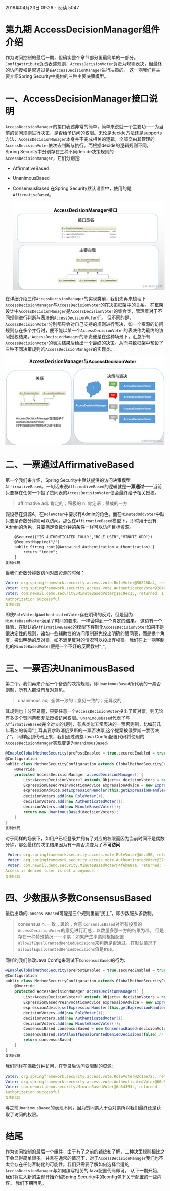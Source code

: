 

2019年04月23日 09:26 ·  阅读 5047

# 第九期 AccessDecisionManager组件介绍

作为访问控制的最后一期，但确实整个章节部分里最简单的一部分。`ConfigAttribute`负责表述规则，`AccessDecisionVoter`负责为规则表决，但最终的访问授权是否通过是由`AccessDecisionManager`进行决策的。 这一期我们将主要介绍Spring Security中提供的三种主要决策模型。

# 一、AccessDecisionManager接口说明

`AccessDecisionManager`的接口表述非常的简单，简单来说就一个主要功——为当前的访问规则进行决策，是否给予访问的权限。无论是decide方法还是supports方法，`AccessDecisionManager`本身并不完成相关的逻辑，全部交由其管理的`AccessDecisionVoter`依次去判断与执行。而根据decide的逻辑规则不同，Spring Security中分别存在三种不同decide决策规则的`AccessDecisionManager`，它们分别是:

-   AffirmativeBased
-   UnanimousBased
-   ConsensusBased 在Spring Security默认设置中，使用的是`AffirmativeBased`。
    
    ![AccessDecisionManager接口](media/AccessDecisionManager接口.png)
    

在详细介绍三种`AccessDecisionManager`的实现类前，我们先再来梳理下`AccessDecisionManager`与`AccessDecisionVoter`的在决策框架中的关系。 在框架设计中`AccessDecisionManager`是`AccessDecisionVoter`的集合类，管理着对于不同规则进行判断与表决的`AccessDecisionVoter`们。 但不同的是，`AccessDecisionVoter`分别都只会对自己支持的规则进行表决，如一个资源的访问规则存在多个并行时，便不能以某一个`AccessDecisionVoter`的表决作为最终的访问授权结果。`AccessDecisionManager`的职责便是在这种场景下，汇总所有`AccessDecisionVoter`的表决结果后给出一个最终的决策。从而导致框架中预设了三种不同决策规则的`AccessDecisionManager`的实现类。

![image.png](media/image-32.png)

# 二、一票通过AffirmativeBased

第一个我们来介绍，Spring Security中默认提供的访问决策模型`AffirmativeBased`。一句话来说`AffirmativeBased`的逻辑就是**一票通过**——当前只要存在任何一个投了赞同表的`AccessDecisionVoter`便会最终给予相关授权。

> affirmative adj. 肯定的；积极的 n. 肯定语；赞成的一方

假设存在资源A，在`RoleVoter`中要求有Admin的角色，而在`MinutedOddVoter`中缺只要是奇数分钟则可以访问。那么在`AffirmativeBased`模型下，即时用于没有Admin的角色，只要满足奇数分钟的条件一样可以访问目标资源。

```less
    @Secured({"IS_AUTHENTICATED_FULLY","ROLE_USER","MINUTE_ODD"})
    @RequestMapping("/")
    public String root(@Autowired Authentication authentication) {
        return "index";
    }
复制代码
```

当我们奇数分钟数访问对应资源的时候：

```yaml
Voter: org.springframework.security.access.vote.RoleVoter@508280a4, returned: -1
Voter: org.springframework.security.access.vote.AuthenticatedVoter@2846f995, returned: -1
Voter: com.newnil.demo.security.MinuteBasedVoter@1ec9ec13, returned: 1
Authorization successful
复制代码
```

即使`RoleVoter`与`AuthenticatedVoter`存在明确的反对，但是因为`MinuteBasedVoter`满足了时间的要求，一样会得到一个肯定的结果。 这边有一个经验，在默认的`AffirmativeBased`的模型下客制化`AccessDecisionVoter`如果不是很决定性的规则，诸如一些辅助性的访问限制避免投出明确的赞同表，而是换个角度，投出明确的反对票，如不满足反对的情况可以投出弃权票。我们在上一期客制化的`MinuteBasedVoter`便是一个不好的反面教材^_^。

# 三、一票否决UnanimousBased

第二个，我们再来介绍一个备选的决策规则，即`UnanimousBased`所代表的一票否则制，所有人都没有反对意见。

> unanimous adj. 全体一致的；意见一致的；无异议的

其规则也十分容易懂，只要任意一个`AccessDecisionVoter`投出了反对票，则无论有多少个赞同票都无法授权访问权限。`UnanimousBased`代表了与`AffirmativeBased`完全对立的规则，有点类似五常表决的一票否则制，比如前几年著名的新闻“土耳其要求取消俄罗斯的一票否决票,这个提案被俄罗斯一票否决了”。 同样回到代码上来，我们通过调整Java Config配置代码将使用的`AccessDecisionManager`实现变更为`UnanimousBased`。

```scala
@EnableGlobalMethodSecurity(prePostEnabled = true,securedEnabled = true)
@Configuration
public class MethodSecurityConfiguration extends GlobalMethodSecurityConfiguration {
    @Override
    protected AccessDecisionManager accessDecisionManager() {
        List<AccessDecisionVoter<? extends Object>> decisionVoters = new ArrayList();
        ExpressionBasedPreInvocationAdvice expressionAdvice = new ExpressionBasedPreInvocationAdvice();
        expressionAdvice.setExpressionHandler(this.getExpressionHandler());
        decisionVoters.add(new RoleVoter());
        decisionVoters.add(new AuthenticatedVoter());
        decisionVoters.add(new MinuteBasedVoter());
        return new UnanimousBased(decisionVoters);
    }
}
复制代码
```

对于同样的场景下，如用户已经登录并拥有了对应的权限而因为当前时间不是偶数分钟，那么最终的决策结果因为有一票否决变为了**不可访问**

```yaml
 Voter: org.springframework.security.access.vote.RoleVoter@ddc490, returned: 0
 Voter: org.springframework.security.access.vote.AuthenticatedVoter@27f66035, returned: 1
 Voter: com.newnil.demo.security.MinuteBasedVoter@4f6b68aa, returned: -1
Access is denied (user is not anonymous);
复制代码
```

# 四、少数服从多数ConsensusBased

最后出场的`ConsensusBased`可能是三个规则里最“民主”，即少数服从多数制。

> consensus n. 一致；舆论；合意 `ConsensusBased`对所有投票的`AccessDecisionVoter`的意见进行汇总，以数量多那一方的结果为准。 但是存在一种特殊情况——平票：如果产生平票则根据配置`allowIfEqualGrantedDeniedDecisions`来判断是否通过，在默认情况下`allowIfEqualGrantedDeniedDecisions`值是true。

同样的我们修改Java Config来测试下`ConsensusBased`的行为:

```scala
@EnableGlobalMethodSecurity(prePostEnabled = true,securedEnabled = true)
@Configuration
public class MethodSecurityConfiguration extends GlobalMethodSecurityConfiguration {
    @Override
    protected AccessDecisionManager accessDecisionManager() {
        List<AccessDecisionVoter<? extends Object>> decisionVoters = new ArrayList();
        ExpressionBasedPreInvocationAdvice expressionAdvice = new ExpressionBasedPreInvocationAdvice();
        expressionAdvice.setExpressionHandler(this.getExpressionHandler());
        decisionVoters.add(new RoleVoter());
        decisionVoters.add(new AuthenticatedVoter());
        decisionVoters.add(new MinuteBasedVoter());
        ConsensusBased consensusBased = new ConsensusBased(decisionVoters);
        consensusBased.setAllowIfEqualGrantedDeniedDecisions(false);//可以调整平票逻辑
        return consensusBased;
    }
}
复制代码
```

我们同样在偶数分钟访问，在登录后访问受限制的资源:

```yaml
Voter: org.springframework.security.access.vote.RoleVoter@2c1ae72c, returned: 1
Voter: org.springframework.security.access.vote.AuthenticatedVoter@60d5234, returned: 1
Voter: com.newnil.demo.security.MinuteBasedVoter@6a34393c, returned: -1
Authorization successful
复制代码
```

与之前`UnanimousBased`的表现不同，因为赞同票大于否对票所以我们最终还是获取了访问的权限。

# 结尾

作为访问控制的最后一个组件，由于有了之前的铺垫和了解，三种决策规则相比之下会显得简单很多。并且在通常的情况下，对于`AccessDecisionManager`我们也不太会存在任何客制化的可能性。我们只需要了解如何选择合适的`AccessDecisionManager`与如何编写相关的Java配置代码即可。 从下一期开始，我们将进入新的主题开始介绍Spring Security中的config包下关于配置的一些内容。 我们下期再见。